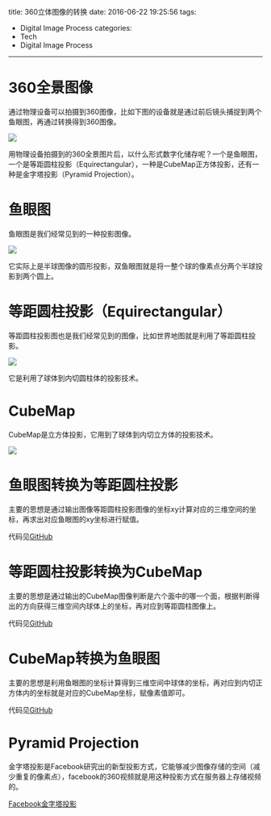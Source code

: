 title: 360立体图像的转换
date: 2016-06-22 19:25:56
tags:
- Digital Image Process
categories:
- Tech
- Digital Image Process

---

# 360全景图像

通过物理设备可以拍摄到360图像，比如下图的设备就是通过前后镜头捕捉到两个鱼眼图，再通过转换得到360图像。

![](/img/transform-image/theta_s.png)

用物理设备拍摄到的360全景图片后，以什么形式数字化储存呢？一个是鱼眼图，一个是等距圆柱投影（Equirectangular），一种是CubeMap正方体投影，还有一种是金字塔投影（Pyramid Projection）。


# 鱼眼图

鱼眼图是我们经常见到的一种投影图像。

![](/img/transform-image/fisheye.jpg)

它实际上是半球图像的圆形投影，双鱼眼图就是将一整个球的像素点分两个半球投影到两个圆上。

# 等距圆柱投影（Equirectangular）

等距圆柱投影图也是我们经常见到的图像，比如世界地图就是利用了等距圆柱投影。

![](/img/transform-image/equirectangular.jpg)

它是利用了球体到内切圆柱体的投影技术。


# CubeMap

CubeMap是立方体投影，它用到了球体到内切立方体的投影技术。

![](/img/transform-image/cubemap.jpg)

# 鱼眼图转换为等距圆柱投影

主要的思想是通过输出图像等距圆柱投影图像的坐标xy计算对应的三维空间的坐标，再求出对应鱼眼图的xy坐标进行赋值。

代码见[GitHub](https://github.com/MinoGump/360ImageTransform/blob/master/src/com/creative/transform/Fisheye.java)

# 等距圆柱投影转换为CubeMap

主要的思想是通过输出的CubeMap图像判断是六个面中的哪一个面，根据判断得出的方向获得三维空间内球体上的坐标，再对应到等距圆柱图像上。

代码见[GitHub](https://github.com/MinoGump/360ImageTransform/blob/master/src/com/creative/transform/Equirectangular.java)

# CubeMap转换为鱼眼图

主要的思想是利用鱼眼图的坐标计算得到三维空间中球体的坐标，再对应到内切正方体内的坐标就是对应的CubeMap坐标，赋像素值即可。

代码见[GitHub](https://github.com/MinoGump/360ImageTransform/blob/master/src/com/creative/transform/Cubemap.java)

# Pyramid Projection

金字塔投影是Facebook研究出的新型投影方式，它能够减少图像存储的空间（减少重复的像素点），facebook的360视频就是用这种投影方式在服务器上存储视频的。

[Facebook金字塔投影](https://code.facebook.com/posts/1126354007399553/next-generation-video-encoding-techniques-for-360-video-and-vr/)
